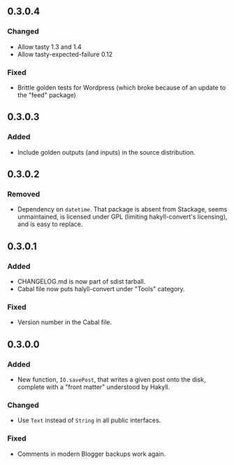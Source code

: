 ## 0.3.0.4

### Changed
- Allow tasty 1.3 and 1.4
- Allow tasty-expected-failure 0.12

### Fixed
- Brittle golden tests for Wordpress (which broke because of an update to the
    "feed" package)


## 0.3.0.3

### Added
- Include golden outputs (and inputs) in the source distribution.


## 0.3.0.2

### Removed
- Dependency on `datetime`. That package is absent from Stackage, seems
    unmaintained, is licensed under GPL (limiting hakyll-convert's licensing),
    and is easy to replace.


## 0.3.0.1

### Added
- CHANGELOG.md is now part of sdist tarball.
- Cabal file now puts halyll-convert under "Tools" category.

### Fixed
- Version number in the Cabal file.


## 0.3.0.0

### Added
- New function, `IO.savePost`, that writes a given post onto the disk, complete
    with a "front matter" understood by Hakyll.

### Changed
- Use `Text` instead of `String` in all public interfaces.

### Fixed
- Comments in modern Blogger backups work again.
